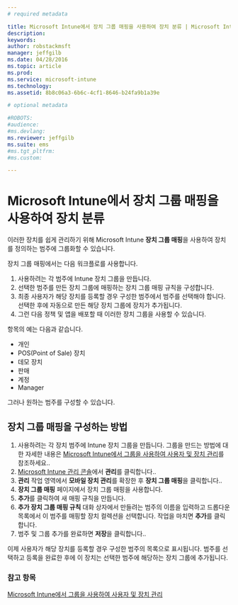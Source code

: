```yaml
---
# required metadata

title: Microsoft Intune에서 장치 그룹 매핑을 사용하여 장치 분류 | Microsoft Intune
description:
keywords:
author: robstackmsft
manager: jeffgilb
ms.date: 04/28/2016
ms.topic: article
ms.prod:
ms.service: microsoft-intune
ms.technology:
ms.assetid: 8b8c06a3-6b6c-4cf1-8646-b24fa9b1a39e

# optional metadata

#ROBOTS:
#audience:
#ms.devlang:
ms.reviewer: jeffgilb
ms.suite: ems
#ms.tgt_pltfrm:
#ms.custom:

---
```


# Microsoft Intune에서 장치 그룹 매핑을 사용하여 장치 분류
이러한 장치를 쉽게 관리하기 위해 Microsoft Intune **장치 그룹 매핑**을 사용하여 장치를 정의하는 범주에 그룹화할 수 있습니다. 

장치 그룹 매핑에서는 다음 워크플로를 사용합니다.
1. 사용하려는 각 범주에 Intune 장치 그룹을 만듭니다.
2. 선택한 범주를 만든 장치 그룹에 매핑하는 장치 그룹 매핑 규칙을 구성합니다.
3. 최종 사용자가 해당 장치를 등록할 경우 구성한 범주에서 범주를 선택해야 합니다. 선택한 후에 자동으로 만든 해당 장치 그룹에 장치가 추가됩니다.
4. 그런 다음 정책 및 앱을 배포할 때 이러한 장치 그룹을 사용할 수 있습니다.

항목의 예는 다음과 같습니다.
* 개인
* POS(Point of Sale) 장치
* 데모 장치
* 판매
* 계정
* Manager

그러나 원하는 범주를 구성할 수 있습니다.

## 장치 그룹 매핑을 구성하는 방법
1. 사용하려는 각 장치 범주에 Intune 장치 그룹을 만듭니다. 그룹을 만드는 방법에 대한 자세한 내용은 [Microsoft Intune에서 그룹을 사용하여 사용자 및 장치 관리](use-groups-to-manage-users-and-devices-with-microsoft-intune.md)를 참조하세요..
2. [Microsoft Intune 관리 콘솔](https://manage.microsoft.com)에서 **관리**를 클릭합니다..
3. **관리** 작업 영역에서 **모바일 장치 관리**를 확장한 후 **장치 그룹 매핑**을 클릭합니다..
4. **장치 그룹 매핑** 페이지에서 장치 그룹 매핑을 사용합니다.
5. **추가**를 클릭하여 새 매핑 규칙을 만듭니다.
6. **추가 장치 그룹 매핑 규칙** 대화 상자에서 만들려는 범주의 이름을 입력하고 드롭다운 목록에서 이 범주를 매핑할 장치 컬렉션을 선택합니다. 작업을 마치면 **추가**를 클릭합니다.
7. 범주 및 그룹 추가를 완료하면 **저장**을 클릭합니다..

이제 사용자가 해당 장치를 등록할 경우 구성한 범주의 목록으로 표시됩니다. 범주를 선택하고 등록을 완료한 후에 이 장치는 선택한 범주에 해당하는 장치 그룹에 추가됩니다.

### 참고 항목
[Microsoft Intune에서 그룹을 사용하여 사용자 및 장치 관리](use-groups-to-manage-users-and-devices-with-microsoft-intune.md)

<!--HONumber=May16_HO1-->


